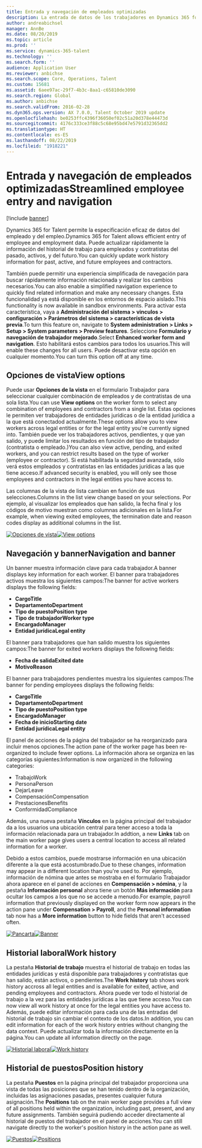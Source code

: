 ```yaml
---
title: Entrada y navegación de empleados optimizadas
description: La entrada de datos de los trabajadores en Dynamics 365 for Talent se ha ampliado para permitir la entrada rápida para todos los empleados, del pasado, activos o del futuro. El modelo de navegación simplificado/consolidado se ha actualizado para buscar más rápidamente la información relacionada y ver y crear las actualizaciones necesarias.
author: andreabichsel
manager: AnnBe
ms.date: 08/20/2019
ms.topic: article
ms.prod: ''
ms.service: dynamics-365-talent
ms.technology: ''
ms.search.form: ''
audience: Application User
ms.reviewer: anbichse
ms.search.scope: Core, Operations, Talent
ms.custom: 15681
ms.assetid: 6aee97ac-29f7-4b3c-8aa1-c65810de3090
ms.search.region: Global
ms.author: anbichse
ms.search.validFrom: 2016-02-28
ms.dyn365.ops.version: AX 7.0.0, Talent October 2019 update
ms.openlocfilehash: be0253ffc4396f36050ef02c51a20d378e44473d
ms.sourcegitcommit: 4176c333ce3f88c5c68e95bd47e5791d32365dd2
ms.translationtype: HT
ms.contentlocale: es-ES
ms.lasthandoff: 08/22/2019
ms.locfileid: "1918221"
---
```

# <a name="streamlined-employee-entry-and-navigation"></a><span data-ttu-id="bf337-104">Entrada y navegación de empleados optimizadas</span><span class="sxs-lookup"><span data-stu-id="bf337-104">Streamlined employee entry and navigation</span></span>

[!include [banner](includes/banner.md)]

<span data-ttu-id="bf337-105">Dynamics 365 for Talent permite la especificación eficaz de datos del empleado y del empleo.</span><span class="sxs-lookup"><span data-stu-id="bf337-105">Dynamics 365 for Talent allows efficient entry of employee and employment data.</span></span> <span data-ttu-id="bf337-106">Puede actualizar rápidamente la información del historial de trabajo para empleados y contratistas del pasado, activos, y del futuro.</span><span class="sxs-lookup"><span data-stu-id="bf337-106">You can quickly update work history information for past, active, and future employees and contractors.</span></span>

<span data-ttu-id="bf337-107">También puede permitir una experiencia simplificada de navegación para buscar rápidamente información relacionada y realizar los cambios necesarios.</span><span class="sxs-lookup"><span data-stu-id="bf337-107">You can also enable a simplified navigation experience to quickly find related information and make any necessary changes.</span></span> <span data-ttu-id="bf337-108">Esta funcionalidad ya está disponible en los entornos de espacio aislado.</span><span class="sxs-lookup"><span data-stu-id="bf337-108">This functionality is now available in sandbox environments.</span></span> <span data-ttu-id="bf337-109">Para activar esta característica, vaya a **Administración del sistema > vinculos > configuración > Parámetros del sistema > características de vista previa**.</span><span class="sxs-lookup"><span data-stu-id="bf337-109">To turn this feature on, navigate to **System administration > Links > Setup > System parameters > Preview features**.</span></span> <span data-ttu-id="bf337-110">Seleccione **Formulario y navegación de trabajador mejorado**.</span><span class="sxs-lookup"><span data-stu-id="bf337-110">Select **Enhanced worker form and navigation**.</span></span> <span data-ttu-id="bf337-111">Esto habilitará estos cambios para todos los usuarios.</span><span class="sxs-lookup"><span data-stu-id="bf337-111">This will enable these changes for all users.</span></span> <span data-ttu-id="bf337-112">Puede desactivar esta opción en cualquier momento.</span><span class="sxs-lookup"><span data-stu-id="bf337-112">You can turn this option off at any time.</span></span>

## <a name="view-options"></a><span data-ttu-id="bf337-113">Opciones de vista</span><span class="sxs-lookup"><span data-stu-id="bf337-113">View options</span></span>

<span data-ttu-id="bf337-114">Puede usar **Opciones de la vista** en el formulario Trabajador para seleccionar cualquier combinación de empleados y de contratistas de una sola lista.</span><span class="sxs-lookup"><span data-stu-id="bf337-114">You can use **View options** on the worker form to select any combination of employees and contractors from a single list.</span></span> <span data-ttu-id="bf337-115">Estas opciones le permiten ver trabajadores de entidades jurídicas o de la entidad jurídica a la que está conectadod actualmente.</span><span class="sxs-lookup"><span data-stu-id="bf337-115">These options allow you to view workers across legal entities or for the legal entity you're currently signed into.</span></span> <span data-ttu-id="bf337-116">También puede ver los trabajadores activos, pendientes, y que yan salido, y puede limitar los resultados en función del tipo de trabajador (contratista o empleado.)</span><span class="sxs-lookup"><span data-stu-id="bf337-116">You can also view active, pending, and exited workers, and you can restrict results based on the type of worker (employee or contractor).</span></span> <span data-ttu-id="bf337-117">Si está habilitada la seguridad avanzada, sólo verá estos empleados y contratistas en las entidades jurídicas a las que tiene acceso.</span><span class="sxs-lookup"><span data-stu-id="bf337-117">If advanced security is enabled, you will only see those employees and contractors in the legal entities you have access to.</span></span>

<span data-ttu-id="bf337-118">Las columnas de la vista de lista cambian en función de sus selecciones.</span><span class="sxs-lookup"><span data-stu-id="bf337-118">Columns in the list view change based on your selections.</span></span> <span data-ttu-id="bf337-119">Por ejemplo, al visualizar los empleados que han salido, la fecha final y los códigos de motivo muestran como columnas adicionales en la lista.</span><span class="sxs-lookup"><span data-stu-id="bf337-119">For example, when viewing exited employees, the termination date and reason codes display as additional columns in the list.</span></span> 

<span data-ttu-id="bf337-120">[![Opciones de vista](./media/Worker-view-option.png)](./media/worker-view-option.png)</span><span class="sxs-lookup"><span data-stu-id="bf337-120">[![View options](./media/Worker-view-option.png)](./media/worker-view-option.png)</span></span>

## <a name="navigation-and-banner"></a><span data-ttu-id="bf337-121">Navegación y banner</span><span class="sxs-lookup"><span data-stu-id="bf337-121">Navigation and banner</span></span>

<span data-ttu-id="bf337-122">Un banner muestra información clave para cada trabajador.</span><span class="sxs-lookup"><span data-stu-id="bf337-122">A banner displays key information for each worker.</span></span> <span data-ttu-id="bf337-123">El banner para trabajadores activos muestra los siguientes campos:</span><span class="sxs-lookup"><span data-stu-id="bf337-123">The banner for active workers displays the following fields:</span></span>

- <span data-ttu-id="bf337-124">**Cargo**</span><span class="sxs-lookup"><span data-stu-id="bf337-124">**Title**</span></span>
- <span data-ttu-id="bf337-125">**Departamento**</span><span class="sxs-lookup"><span data-stu-id="bf337-125">**Department**</span></span>
- <span data-ttu-id="bf337-126">**Tipo de puesto**</span><span class="sxs-lookup"><span data-stu-id="bf337-126">**Position type**</span></span>
- <span data-ttu-id="bf337-127">**Tipo de trabajador**</span><span class="sxs-lookup"><span data-stu-id="bf337-127">**Worker type**</span></span>
- <span data-ttu-id="bf337-128">**Encargado**</span><span class="sxs-lookup"><span data-stu-id="bf337-128">**Manager**</span></span>
- <span data-ttu-id="bf337-129">**Entidad jurídica**</span><span class="sxs-lookup"><span data-stu-id="bf337-129">**Legal entity**</span></span>

<span data-ttu-id="bf337-130">El banner para trabajadores que han salido muestra los siguientes campos:</span><span class="sxs-lookup"><span data-stu-id="bf337-130">The banner for exited workers displays the following fields:</span></span>

- <span data-ttu-id="bf337-131">**Fecha de salida**</span><span class="sxs-lookup"><span data-stu-id="bf337-131">**Exited date**</span></span>
- <span data-ttu-id="bf337-132">**Motivo**</span><span class="sxs-lookup"><span data-stu-id="bf337-132">**Reason**</span></span>

<span data-ttu-id="bf337-133">El banner para trabajadores pendientes muestra los siguientes campos:</span><span class="sxs-lookup"><span data-stu-id="bf337-133">The banner for pending employees displays the following fields:</span></span>

- <span data-ttu-id="bf337-134">**Cargo**</span><span class="sxs-lookup"><span data-stu-id="bf337-134">**Title**</span></span>
- <span data-ttu-id="bf337-135">**Departamento**</span><span class="sxs-lookup"><span data-stu-id="bf337-135">**Department**</span></span>
- <span data-ttu-id="bf337-136">**Tipo de puesto**</span><span class="sxs-lookup"><span data-stu-id="bf337-136">**Position type**</span></span>
- <span data-ttu-id="bf337-137">**Encargado**</span><span class="sxs-lookup"><span data-stu-id="bf337-137">**Manager**</span></span>
- <span data-ttu-id="bf337-138">**Fecha de inicio**</span><span class="sxs-lookup"><span data-stu-id="bf337-138">**Starting date**</span></span>
- <span data-ttu-id="bf337-139">**Entidad jurídica**</span><span class="sxs-lookup"><span data-stu-id="bf337-139">**Legal entity**</span></span>

<span data-ttu-id="bf337-140">El panel de acciones de la página del trabajador se ha reorganizado para incluir menos opciones.</span><span class="sxs-lookup"><span data-stu-id="bf337-140">The action pane of the worker page has been re-organized to include fewer options.</span></span> <span data-ttu-id="bf337-141">La información ahora se organiza en las categorías siguientes:</span><span class="sxs-lookup"><span data-stu-id="bf337-141">Information is now organized in the following categories:</span></span> 

- <span data-ttu-id="bf337-142">Trabajo</span><span class="sxs-lookup"><span data-stu-id="bf337-142">Work</span></span>
- <span data-ttu-id="bf337-143">Persona</span><span class="sxs-lookup"><span data-stu-id="bf337-143">Person</span></span>
- <span data-ttu-id="bf337-144">Dejar</span><span class="sxs-lookup"><span data-stu-id="bf337-144">Leave</span></span>
- <span data-ttu-id="bf337-145">Compensación</span><span class="sxs-lookup"><span data-stu-id="bf337-145">Compensation</span></span>
- <span data-ttu-id="bf337-146">Prestaciones</span><span class="sxs-lookup"><span data-stu-id="bf337-146">Benefits</span></span>
- <span data-ttu-id="bf337-147">Conformidad</span><span class="sxs-lookup"><span data-stu-id="bf337-147">Compliance</span></span>

<span data-ttu-id="bf337-148">Además, una nueva pestaña **Vínculos** en la página principal del trabajador da a los usuarios una ubicación central para tener acceso a toda la información relacionada para un trabajador.</span><span class="sxs-lookup"><span data-stu-id="bf337-148">In addtion, a new **Links** tab on the main worker page gives users a central location to access all related information for a worker.</span></span>

<span data-ttu-id="bf337-149">Debido a estos cambios, puede mostrarse información en una ubicación diferente a la que está acostumbrado.</span><span class="sxs-lookup"><span data-stu-id="bf337-149">Due to these changes, information may appear in a different location than you're used to.</span></span> <span data-ttu-id="bf337-150">Por ejemplo, información de nómina que antes se mostraba en el formulario Trabajador ahora aparece en el panel de acciones en **Compensación > nómina**, y la pestaña **Información personal** ahora tiene un botón **Más información** para ocultar los campos a los que no se accede a menudo.</span><span class="sxs-lookup"><span data-stu-id="bf337-150">For example, payroll information that previously displayed on the worker form now appears in the action pane under **Compensation > Payroll**, and the **Personal information** tab now has a **More information** button to hide fields that aren't accessed often.</span></span>

<span data-ttu-id="bf337-151">[![Pancarta](./media/Banner.png)](./media/Banner.png)</span><span class="sxs-lookup"><span data-stu-id="bf337-151">[![Banner](./media/Banner.png)](./media/Banner.png)</span></span>

## <a name="work-history"></a><span data-ttu-id="bf337-152">Historial laboral</span><span class="sxs-lookup"><span data-stu-id="bf337-152">Work history</span></span>

<span data-ttu-id="bf337-153">La pestaña **Historial de trabajo** muestra el historial de trabajo en todas las entidades jurídicas y está disponible para trabajadores y contratistas que han salido, están activos, o pendientes.</span><span class="sxs-lookup"><span data-stu-id="bf337-153">The **Work history** tab shows work history accross all legal entities and is available for exited, active, and pending employees and contractors.</span></span> <span data-ttu-id="bf337-154">Ahora puede ver todo el historial de trabajo a la vez para las entidades jurídicas a las que tiene acceso.</span><span class="sxs-lookup"><span data-stu-id="bf337-154">You can now view all work history at once for the legal entities you have access to.</span></span> <span data-ttu-id="bf337-155">Además, puede editar información para cada una de las entradas del historial de trabajo sin cambiar el contexto de los datos.</span><span class="sxs-lookup"><span data-stu-id="bf337-155">In addition, you can edit information for each of the work history entries without changing the data context.</span></span> <span data-ttu-id="bf337-156">Puede actualizar toda la información directamente en la página.</span><span class="sxs-lookup"><span data-stu-id="bf337-156">You can update all information directly on the page.</span></span> 

<span data-ttu-id="bf337-157">[![Historial laboral](./media/Worker-work-history.png)](./media/Worker-work-history.png)</span><span class="sxs-lookup"><span data-stu-id="bf337-157">[![Work history](./media/Worker-work-history.png)](./media/Worker-work-history.png)</span></span>

## <a name="position-history"></a><span data-ttu-id="bf337-158">Historial de puestos</span><span class="sxs-lookup"><span data-stu-id="bf337-158">Position history</span></span>

<span data-ttu-id="bf337-159">La pestaña **Puestos** en la página principal del trabajador proporciona una vista de todas las posiciones que se han tenido dentro de la organización, incluidas las asignaciones pasadas, presentes cualquier futura asignación.</span><span class="sxs-lookup"><span data-stu-id="bf337-159">The **Positions** tab on the main worker page provides a full view of all positions held within the organization, including past, present, and any future assignments.</span></span> <span data-ttu-id="bf337-160">También seguirá pudiendo acceder directamente al historial de puestos del trabajador en el panel de acciones.</span><span class="sxs-lookup"><span data-stu-id="bf337-160">You can still navigate directly to the worker's position history in the action pane as well.</span></span>

<span data-ttu-id="bf337-161">[![Puestos](./media/Worker-position-history.png)](./media/Worker-position-history.png)</span><span class="sxs-lookup"><span data-stu-id="bf337-161">[![Positions](./media/Worker-position-history.png)](./media/Worker-position-history.png)</span></span>

